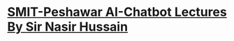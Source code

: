 # [SMIT-Peshawar AI-Chatbot Lectures By Sir Nasir Hussain](https://www.youtube.com/playlist?list=PLiJYowElWd7CTaJkF7YvsDeFX1oc5RHbT)
